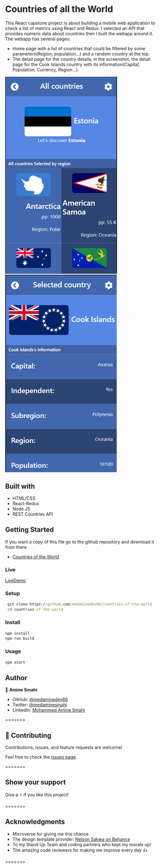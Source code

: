 # Countries of all the World

This React capstone project is about building a mobile web application to check a list of metrics using React and Redux. 
I selected an API that provides numeric data about countries then I built the webapp around it. The webapp has several pages:
- Home page with a list of countries that could be filtered by some parameters(Region, population...) and a random country at the top.
- The detail page for the country details; in the screenshot, the detail page for the Cook Islands country with its information(Capital,  Population, Currency, Region...).

<img src="./screenshots/home.PNG" alt="drawing" width="360px"/>  <img src="./screenshots/detail.PNG" alt="drawing" width="359px"/>

## Built with

- HTML/CSS
- React-Redux
- Node.JS
- REST Countries API

## Getting Started

If you want a copy of this file go to the github repository and download it from there

- [Countries of the World](https://github.com/ridaarif98/countries-of-the-world)

### Live

[LiveDemo](https://medaminedev66.github.io/countries-of-the-world/)

### Setup

```cmd
 git clone https://github.com/medaminedev66/countries-of-the-world
 cd countries-of-the-world
```

### Install

```cmd
npm install
npm run build
```

### Usage

```cmd
npm start
```

## Author

👤 **Amine Smahi**

- GitHub: [@medaminedev66](https://github.com/medaminedev66)
- Twitter: [@medaminesmahi](https://twitter.com/medaminesmahi)
- LinkedIn: [Mohammed Amine Smahi ](https://www.linkedin.com/in/mohammed-amine-smahi-1b8615187/)

=======

## 🤝 Contributing

Contributions, issues, and feature requests are welcome!

Feel free to check the [issues page](https://github.com/medaminedev66/countries-of-the-world/issues).

=======

## Show your support

Give a ⭐️ if you like this project!

=======

## Acknowledgments

- Microverse for giving me this chance
- The design template provider: [Nelson Sakwa on Behance](https://www.behance.net/sakwadesignstudio)
- To my Stand Up Team and coding partners who kept my morale up!
- The amazing code reviewers for making me improve every day :thumbsup:

=======
